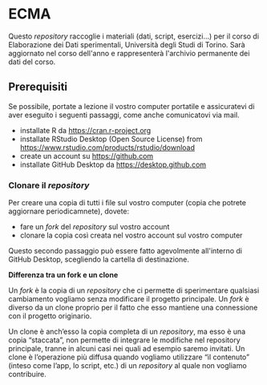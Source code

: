 # ECMA

Questo *repository* raccoglie i materiali (dati, script, esercizi...) per il corso di Elaborazione dei Dati sperimentali, Università degli Studi di Torino.
Sarà aggiornato nel corso dell'anno e rappresenterà l'archivio permanente dei dati del corso.

## Prerequisiti

Se possibile, portate a lezione il vostro computer portatile e assicuratevi di aver eseguito i seguenti passaggi, come anche comunicatovi via mail.
- installate R da https://cran.r-project.org
- installate RStudio Desktop (Open Source License) from https://www.rstudio.com/products/rstudio/download
- create un account su https://github.com
- installate GitHub Desktop da https://desktop.github.com


### Clonare il *repository*

Per creare una copia di tutti i file sul vostro computer (copia che potrete aggiornare periodicamnete), dovete:
- fare un *fork* del *repository* sul vostro account
- clonare la copia così creata nel vostro account sul vostro computer

Questo secondo passaggio può essere fatto agevolmente all'interno di GitHub Desktop, scegliendo la cartella di destinazione.

**Differenza tra un fork e un clone**

Un _fork_ è la copia di un _repository_ che ci permette di sperimentare qualsiasi cambiamento vogliamo senza modificare il progetto principale.
Un _fork_ è diverso da un clone proprio per il fatto che esso mantiene una connessione con il progetto originario.

Un clone è anch’esso la copia completa di un _repository_, ma esso è una copia “staccata”, non permette di integrare le modifiche nel repository principale, tranne in alcuni casi nei quali ad esempio saremo invitati. Un clone è l’operazione più diffusa quando vogliamo utilizzare “il contenuto” (inteso come l’app, lo script, etc.) di un _repository_ al quale non vogliamo contribuire.


